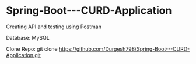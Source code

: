 # Spring-Boot---CURD-Application

Creating API and testing using Postman

Database: MySQL 

Clone Repo: git clone https://github.com/Durgesh798/Spring-Boot---CURD-Application.git